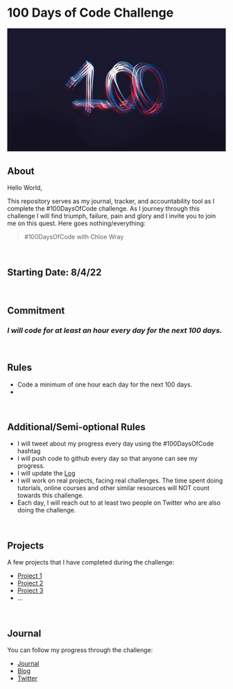 # 100 Days of Code Challenge

![logo](logo.png)

## About
Hello World,<br>

This repository serves as my journal, tracker, and accountability tool as I complete the #100DaysOfCode challenge. As I journey through this challenge I will find triumph, failure, pain and glory and I invite you to join me on this quest. Here goes nothing/everything:
> #100DaysOfCode with Chloe Wray

<br>

## Starting Date: 8/4/22

<br>

## Commitment
### *I will code for at least an hour every day for the next 100 days.*

<br> 

## Rules

* Code a minimum of one hour each day for the next 100 days.
* 

<br>

## Additional/Semi-optional Rules

* I will tweet about my progress every day using the #100DaysOfCode hashtag
* I will push code to github every day so that anyone can see my progress.
* I will update the [Log](round-One/README.md)
* I will work on real projects, facing real challenges. The time spent doing tutorials, online courses and other similar resources will NOT count towards this challenge.
* Each day, I will reach out to at least two people on Twitter who are also doing the challenge.

<br> 

## Projects

A few projects that I have completed during the challenge:

* [Project 1](#projects)
* [Project 2](#projects)
* [Project 3](#projects)
* ...

<br>

## Journal

You can follow my progress through the challenge: 

* [Journal](journal)
* [Blog](#journal)
* [Twitter](https://twitter.com/Wraytheon_)